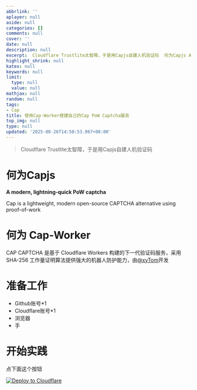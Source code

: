 ```yaml
---
abbrlink: ''
aplayer: null
aside: null
categories: []
comments: null
cover: ''
date: null
description: null
excerpt:  Cloudflare Trustlite太智障，于是用Capjs自建人机验证码  何为Capjs A modern, lightning-quick PoW captcha Cap is a lightweight, modern open-source CAPTCHA alternative using proof-of-work 何为 Cap-Worker CAP CAPTCHA 是基于 C...
highlight_shrink: null
katex: null
keywords: null
limit:
  type: null
  value: null
mathjax: null
random: null
tags:
- Cap
title: 使用Cap-Worker搭建自己的Cap PoW Captcha服务
top_img: null
type: null
updated: '2025-08-26T14:50:53.067+08:00'
---
```

> Cloudflare Trustlite太智障，于是用Capjs自建人机验证码

# 何为Capjs

**A modern, lightning-quick PoW captcha**

Cap is a lightweight, modern open-source CAPTCHA alternative using proof-of-work

# 何为 Cap-Worker

CAP CAPTCHA 是基于 Cloudflare Workers 构建的下一代验证码服务，采用 SHA-256 工作量证明算法提供强大的机器人防护能力，由[@xyTom](https://github.com/xyTom)开发

# 准备工作

- Github账号*1
- Cloudflare账号*1
- 浏览器
- 手

# 开始实践

点下面这个按钮

[![Deploy to Cloudflare](https://deploy.workers.cloudflare.com/button)](https://deploy.workers.cloudflare.com/?url=https://github.com/xyTom/cap-worker)


